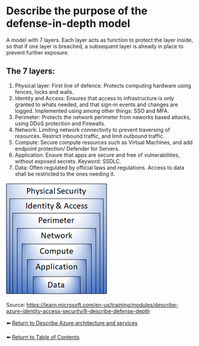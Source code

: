 # Describe the purpose of the defense-in-depth model

A model with 7 layers. Each layer acts as function to protect the layer inside, so that if one layer is breached, a subsequent layer is already in place to prevent further exposure.

## The 7 layers:
1. Physical layer: First line of defence. Protects computing hardware using fences, locks and walls.
1. Identity and Access: Ensures that access to infrastructure is only granted to whats needed, and that sign-in events and changes are logged. Implemented using among other things: SSO and MFA.
1. Perimeter: Protects the network perimeter from neworks based attacks, using DDoS protection and Firewalls.
1. Network: Limiting network connectivity to prevent traversing of resources. Restrict inbound traffic, and limit outbound traffic.
1. Compute: Secure compute resources such as Virtual Machines, and add endpoint protection/ Defender for Servers.
1. Application: Ensure that apps are secure and free of vulnerabilities, without exposed secrets. Keyword: SSDLC.
1. Data: Often regulated by official laws and regulations. Access to data shall be restricted to the ones needing it.

![The 7 leyars of defence in depth](img/defense-depth.png)

Source: https://learn.microsoft.com/en-us/training/modules/describe-azure-identity-access-security/8-describe-defense-depth

⬅️ [Return to Describe Azure architecture and services](README.md)

⬅️ [Return to Table of Contents](../README.md)